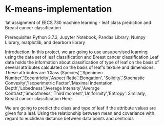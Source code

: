 # K-means-implementation

1at assignment of EECS 730 machine learning - leaf class prediction and Breast cancer classification

Prerequisites Python 3.7.3, Jupyter Notebook, Pandas Library, Numpy Library, matplotlib, and dearborn library

Introduction: In this project, we are going to use unsupervised learning using the data set of leaf classification and Breast cancer classification.Leaf data holds the information about classification of type of leaf on the basis of several attributes calculated on the basis of leaf's texture and dimensions. These attributes are 'Class (Species)','Specimen Number','Eccentricity','Aspect Ratio','Elongation', 'Solidity','Stochastic Convexity','Isoperimetric Factor','Maximal Indentation Depth','Lobedness','Average Intensity','Average Contrast','Smoothness','Third moment','Uniformity','Entropy'. Similarly, Breast cancer classification
Here

We are going to predict the class and type of leaf if the attribute values are given for a leaf. Using the relationship between mean and covariance with regard to euclidean distance between data points and centroids
